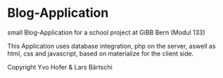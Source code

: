 # Blog-Application
small Blog-Application for a school project at GiBB Bern (Modul 133)

This Application uses database integration, php on the server, aswell as html, css and javascript, based on materialize for the client side.

Copyright Yvo Hofer & Lars Bärtschi

